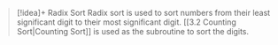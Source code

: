 
> [!idea]+ Radix Sort
> Radix sort is used to sort numbers from their least significant digit to their most significant digit. [[3.2 Counting Sort|Counting Sort]] is used as the subroutine to sort the digits.
